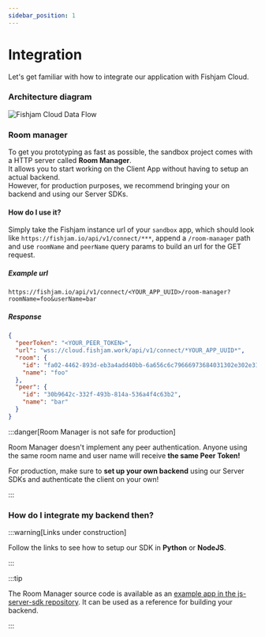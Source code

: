 ```yaml
---
sidebar_position: 1
---
```


# Integration

Let's get familiar with how to integrate our application with Fishjam Cloud.

### Architecture diagram

![Fishjam Cloud Data Flow](@site/static/img/architecture.svg)

### Room manager

To get you prototyping as fast as possible, the sandbox project comes with a HTTP server called **Room Manager**.  
It allows you to start working on the Client App without having to setup an actual backend.  
However, for production purposes, we recommend bringing your on backend and using our Server SDKs.

#### How do I use it?

Simply take the Fishjam instance url of your `sandbox` app, which should look like
`https://fishjam.io/api/v1/connect/***`, append a `/room-manager` path and use `roomName` and `peerName` query params to
build an url for the GET request.

##### Example url

```
https://fishjam.io/api/v1/connect/<YOUR_APP_UUID>/room-manager?roomName=foo&userName=bar
```

##### Response

```json
{
  "peerToken": "<YOUR_PEER_TOKEN>",
  "url": "wss://cloud.fishjam.work/api/v1/connect/*YOUR_APP_UUID*",
  "room": {
    "id": "fa02-4462-893d-eb3a4add40bb-6a656c6c79666973684031302e302e312e3338",
    "name": "foo"
  },
  "peer": {
    "id": "30b9642c-332f-493b-814a-536a4f4c63b2",
    "name": "bar"
  }
}
```

:::danger[Room Manager is not safe for production]

Room Manager doesn't implement any peer authentication. Anyone using the same room name and user name will receive **the
same Peer Token!**

For production, make sure to **set up your own backend** using our Server SDKs and authenticate the client on your own!

:::

### How do I integrate my backend then?

:::warning[Links under construction]

Follow the links to see how to setup our SDK in **Python** or **NodeJS**.

:::

:::tip

The Room Manager source code is available as an
[example app in the js-server-sdk repository](https://github.com/fishjam-cloud/js-server-sdk/tree/main/examples/room-manager).
It can be used as a reference for building your backend.

:::
